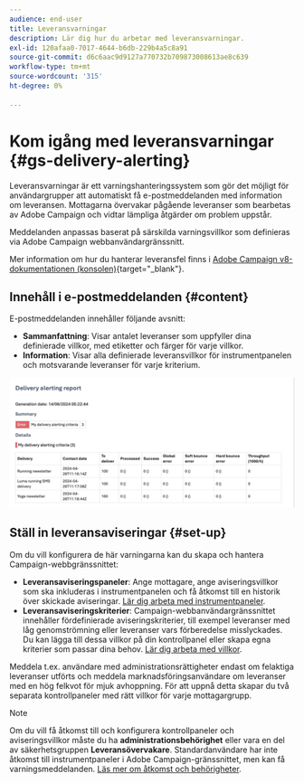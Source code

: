 ```yaml
---
audience: end-user
title: Leveransvarningar
description: Lär dig hur du arbetar med leveransvarningar.
exl-id: 120afaa0-7017-4644-b6db-229b4a5c8a91
source-git-commit: d6c6aac9d9127a770732b709873008613ae8c639
workflow-type: tm+mt
source-wordcount: '315'
ht-degree: 0%

---
```


# Kom igång med leveransvarningar {#gs-delivery-alerting}

Leveransvarningar är ett varningshanteringssystem som gör det möjligt för användargrupper att automatiskt få e-postmeddelanden med information om leveransen. Mottagarna övervakar pågående leveranser som bearbetas av Adobe Campaign och vidtar lämpliga åtgärder om problem uppstår.

Meddelanden anpassas baserat på särskilda varningsvillkor som definieras via Adobe Campaign webbanvändargränssnitt.

Mer information om hur du hanterar leveransfel finns i [Adobe Campaign v8-dokumentationen (konsolen)](https://experienceleague.adobe.com/en/docs/campaign/campaign-v8/send/failures/delivery-failures#send){target="_blank"}.

## Innehåll i e-postmeddelanden {#content}

E-postmeddelanden innehåller följande avsnitt:

* **Sammanfattning**: Visar antalet leveranser som uppfyller dina definierade villkor, med etiketter och färger för varje villkor.
* **Information**: Visar alla definierade leveransvillkor för instrumentpanelen och motsvarande leveranser för varje kriterium.

![Beskrivning: I den här skärmbilden visas e-postmeddelandets layout, inklusive sammanfattnings- och informationsavsnitten.](assets/alerting-email.png)

## Ställ in leveransaviseringar {#set-up}

Om du vill konfigurera de här varningarna kan du skapa och hantera Campaign-webbgränssnittet:

* **Leveransaviseringspaneler**: Ange mottagare, ange aviseringsvillkor som ska inkluderas i instrumentpanelen och få åtkomst till en historik över skickade aviseringar. [Lär dig arbeta med instrumentpaneler](../msg/delivery-alerting-dashboards.md).
* **Leveransaviseringskriterier**: Campaign-webbanvändargränssnittet innehåller fördefinierade aviseringskriterier, till exempel leveranser med låg genomströmning eller leveranser vars förberedelse misslyckades. Du kan lägga till dessa villkor på din kontrollpanel eller skapa egna kriterier som passar dina behov. [Lär dig arbeta med villkor](../msg/delivery-alerting-criteria.md).

Meddela t.ex. användare med administrationsrättigheter endast om felaktiga leveranser utförts och meddela marknadsföringsanvändare om leveranser med en hög felkvot för mjuk avhoppning. För att uppnå detta skapar du två separata kontrollpaneler med rätt villkor för varje mottagargrupp.

>[!NOTE]
>
>Om du vill få åtkomst till och konfigurera kontrollpaneler och aviseringsvillkor måste du ha **administrationsbehörighet** eller vara en del av säkerhetsgruppen **Leveransövervakare**. Standardanvändare har inte åtkomst till instrumentpaneler i Adobe Campaign-gränssnittet, men kan få varningsmeddelanden. [Läs mer om åtkomst och behörigheter](../get-started/permissions.md).
